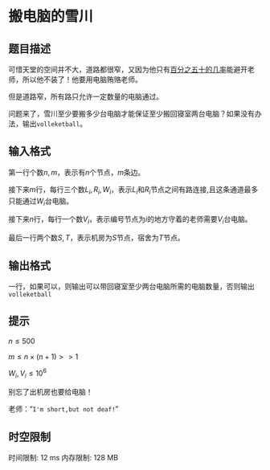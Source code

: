 # 搬电脑的雪川

## 题目描述

可惜天堂的空间并不大，道路都很窄，又因为他只有[百分之五十的几率](https://www.luogu.com.cn/record/112873571)能避开老师，所以他不装了！他要用电脑贿赂老师。

但是道路窄，所有路只允许一定数量的电脑通过。

问题来了，雪川至少要搬多少台电脑才能保证至少搬回寝室两台电脑？如果没有办法，输出`volleketball`。

## 输入格式

第一行个数$n,m$，表示有$n$个节点，$m$条边。

接下来$m$行，每行三个数$L_i,R_i,W_i$，表示$L_i$和$R_i$节点之间有路连接,且这条通道最多只能通过$W_i$台电脑。

接下来$n$行，每行一个数$V_i$，表示编号节点为$i$的地方守着的老师需要$V_i$台电脑。

最后一行两个数$S,T$，表示机房为$S$节点，宿舍为$T$节点。

## 输出格式

一行，如果可以，则输出可以带回寝室至少两台电脑所需的电脑数量，否则输出`volleketball`

## 提示

$n\leq500$

$m\leq n\times(n+1)>>1$

$W_i,V_i\leq10^6$

别忘了出机房也要给电脑！

老师：“`I'm short,but not deaf!`”

## 时空限制

时间限制: 12 ms
内存限制: 128 MB
